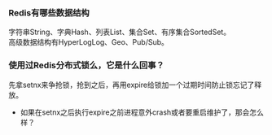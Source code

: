 ### Redis有哪些数据结构
字符串String、字典Hash、列表List、集合Set、有序集合SortedSet。  
高级数据结构有HyperLogLog、Geo、Pub/Sub。

### 使用过Redis分布式锁么，它是什么回事？
先拿setnx来争抢锁，抢到之后，再用expire给锁加一个过期时间防止锁忘记了释放。
- 如果在setnx之后执行expire之前进程意外crash或者要重启维护了，那会怎么样？